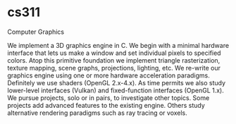 # cs311
Computer Graphics

We implement a 3D graphics engine in C. We begin with a minimal hardware interface that lets us make a window and set individual pixels to specified colors. Atop this primitive foundation we implement triangle rasterization, texture mapping, scene graphs, projections, lighting, etc.
We re-write our graphics engine using one or more hardware acceleration paradigms. Definitely we use shaders (OpenGL 2.x-4.x). As time permits we also study lower-level interfaces (Vulkan) and fixed-function interfaces (OpenGL 1.x).
We pursue projects, solo or in pairs, to investigate other topics. Some projects add advanced features to the existing engine. Others study alternative rendering paradigms such as ray tracing or voxels.
